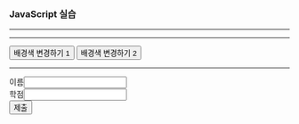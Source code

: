 <!DOCTYPE html>
<html>
<head>
<meta charset="utf-8">
<title>20215119_이석현</title>
</head>
<body id="main">
<h3>JavaScript 실습</h3>
<hr>
<script>
let a = 3, b = 5;
document.write(a + b + "<br>");
b = "5";
document.write(a + b);

for(let size=10;size<=35;size+=5){
document.write("<div onmouseover = \"this.style.color='red'\" onmouseout = \"this.style.color='black'\" style = 'font-size : "+ size + "px'>");
document.write(size + "px");
document.write("</div>");
}
</script>
<hr>
<button onclick="bgColorChange_m()">배경색 변경하기 1</button>
<button id="bt" onclick="bgColorChange_a()">배경색 변경하기 2</button><br>
<script>
let now = new Date();
document.write("현재 시간 : " + now.toLocaleString() + "<br>");

document.write("<div id=\"div\" style=\"color:green\"></div>");
let div = document.getElementById("div");
let button = document.getElementById("bt");
button.addEventListener("click",bubble,false);
document.body.addEventListener("click",capture,true);
document.body.addEventListener("click",bubble,false);

function capture(e){
let obj = e.currentTarget;
let tagName = obj.tagName;
div.innerHTML += "<br>capture 단계 : " + tagName + "태그";
}
function bubble(e){
let obj = e.currentTarget;
let tagName = obj.tagName;
div.innerHTML += "<br>bubble 단계 : " + tagName + "태그";
}

function bgColorChange_m() {
let input = prompt("RGB 값을 입력하세요 (예 : 255,255,255) : ");
let color = input.split(",");
let bgColor = "rgb(" + color[0] + "," + color[1] + "," + color[2] + ")";
let b = document.getElementById("main");
b.style.background = bgColor;
}

function bgColorChange_a() {
alert("배경색을 임의로 변경합니다");
let x = Math.floor(Math.random()*255);
let y = Math.floor(Math.random()*255);
let z = Math.floor(Math.random()*255);
let bgColor = "rgb(" + x + "," + y + "," + z + ")";
let b = document.getElementById("main");
b.style.background = bgColor;
}
</script>
<hr>
<form>
이름<input type="text" id="name" name="text"><br>
학점<input type="text" id="grade" name="text"><br>
<button type="button" onclick="process()">제출</button>
</form>
<script>
function process(){
let name=document.getElementById("name");
let grade=document.getElementById("grade");
let obj = document.getElementById("main");

let newDIV = document.createElement("div");
newDIV.innerHTML = name.value;
newDIV.setAttribute("id","myDIV");
if(grade.value=="A"){
newDIV.style.backgroundColor = "green";
newDIV.innerHTML +="적격판정";
} else {
newDIV.style.backgroundColor="red";
newDIV.innerHTML +="부적격판정";
}
newDIV.onclick = function(){
let p = this.parentElement;
p.removeChild(this);
}
obj.appendChild(newDIV);
}
</script>
</body>
</html>
